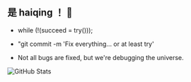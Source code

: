 ## 是 haiqing ！ 👋


- while (!(succeed = try()));

- "git commit -m 'Fix everything... or at least try'

- Not all bugs are fixed, but we're debugging the universe.


![GitHub Stats](https://github-readme-stats.vercel.app/api?username=haiqingchq&show_icons=true&theme=radical)
